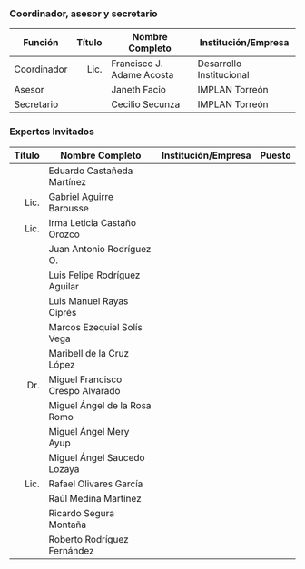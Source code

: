 
### Coordinador, asesor y secretario

Función     | Título | Nombre Completo           | Institución/Empresa
------------|-------:|---------------------------|---------------------
Coordinador | Lic.   | Francisco J. Adame Acosta | Desarrollo Institucional
Asesor      |        | Janeth Facio              | IMPLAN Torreón
Secretario  |        | Cecilio Secunza           | IMPLAN Torreón

### Expertos Invitados

Título | Nombre Completo                  | Institución/Empresa              | Puesto
------:|----------------------------------|----------------------------------|---------------
       | Eduardo Castañeda Martínez       |                                  |
Lic.   | Gabriel Aguirre Barousse         |                                  |
Lic.   | Irma Leticia Castaño Orozco      |                                  |
       | Juan Antonio Rodríguez O.        |                                  |
       | Luis Felipe Rodríguez Aguilar    |                                  |
       | Luis Manuel Rayas Ciprés         |                                  |
       | Marcos Ezequiel Solís Vega       |                                  |
       | Maribell de la Cruz López        |                                  |
Dr.    | Miguel Francisco Crespo Alvarado |                                  |
       | Miguel Ángel de la Rosa Romo     |                                  |
       | Miguel Ángel Mery Ayup           |                                  |
       | Miguel Ángel Saucedo Lozaya      |                                  |
Lic.   | Rafael Olivares García           |                                  |
       | Raúl Medina Martínez             |                                  |
       | Ricardo Segura Montaña           |                                  |
       | Roberto Rodríguez Fernández      |                                  |
